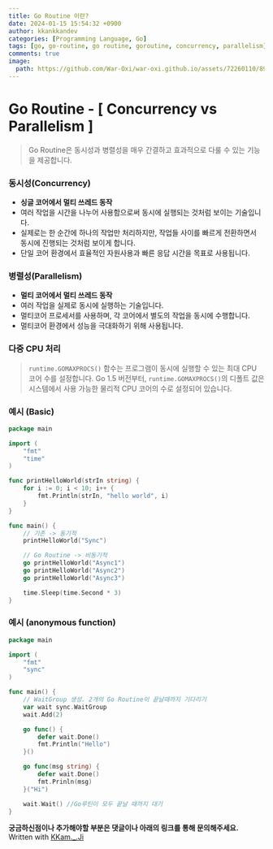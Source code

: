 ```yaml
---
title: Go Routine 이란?
date: 2024-01-15 15:54:32 +0900
author: kkankkandev
categories: [Programming Language, Go]
tags: [go, go-routine, go routine, goroutine, concurrency, parallelism]     # TAG names should always be lowercase
comments: true
image:
  path: https://github.com/War-Oxi/war-oxi.github.io/assets/72260110/89734e1d-6afb-45dc-a6f9-8da0266bf529
---
```

# Go Routine - [ Concurrency vs Parallelism ]

> Go Routine은 동시성과 병렬성을 매우 간결하고 효과적으로 다룰 수 있는 기능을 제공합니다.
> 

### 동시성(Concurrency)
- **싱글 코어에서 멀티 쓰레드 동작**
- 여러 작업을 시간을 나누어 사용함으로써 동시에 실행되는 것처럼 보이는 기술입니다.
- 실제로는 한 순간에 하나의 작업만 처리하지만, 작업들 사이를 빠르게 전환하면서 동시에 진행되는 것처럼 보이게 합니다.
- 단일 코어 환경에서 효율적인 자원사용과 빠른 응답 시간을 목표로 사용됩니다.

### 병렬성(Parallelism)
- **멀티 코어에서 멀티 쓰레드 동작**
- 여러 작업을 실제로 동시에 실행하는 기술입니다.
- 멀티코어 프로세서를 사용하며, 각 코어에서 별도의 작업을 동시에 수행합니다.
- 멀티코어 환경에서 성능을 극대화하기 위해 사용됩니다.

### 다중 CPU 처리

> `runtime.GOMAXPROCS()` 함수는 프로그램이 동시에 실행할 수 있는 최대 CPU 코어 수를 설정합니다.
Go 1.5 버전부터, `runtime.GOMAXPROCS()`의 디폴트 값은 시스템에서 사용 가능한 물리적 CPU 코어의 수로 설정되어 있습니다.
> 

### 예시 (Basic)

```go
package main

import (
	"fmt"
	"time"
)

func printHelloWorld(strIn string) {
	for i := 0; i < 10; i++ {
		fmt.Println(strIn, "hello world", i)
	}
}

func main() {
	// 기존 -> 동기적
	printHelloWorld("Sync")

	// Go Routine -> 비동기적
	go printHelloWorld("Async1")
	go printHelloWorld("Async2")
	go printHelloWorld("Async3")

	time.Sleep(time.Second * 3)
}
```

### 예시 (anonymous function)
```go
package main

import (
	"fmt"
	"sync"
)

func main() {
	// WaitGroup 생성. 2개의 Go Routine이 끝날때까지 기다리기
	var wait sync.WaitGroup
	wait.Add(2)

	go func() {
		defer wait.Done()
		fmt.Println("Hello")
	}()

	go func(msg string) {
		defer wait.Done()
		fmt.Prinln(msg)
	}("Hi")

	wait.Wait() //Go루틴이 모두 끝날 때까지 대기
}
```


<strong>궁금하신점이나 추가해야할 부분은 댓글이나 아래의 링크를 통해 문의해주세요.</strong>   
Written with [KKam.\_\.Ji](https://www.instagram.com/kkam._.ji/)
